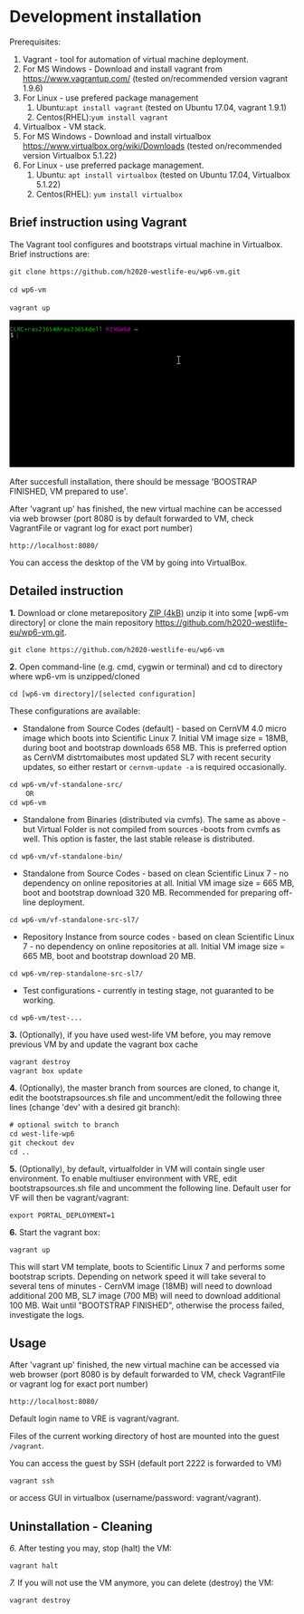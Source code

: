 # Development installation

Prerequisites:

 1. Vagrant - tool for automation of virtual machine deployment. 
  1. For MS Windows - Download and install vagrant from https://www.vagrantup.com/  (tested on/recommended version vagrant 1.9.6) 
  2. For Linux - use prefered package management
     1. Ubuntu:```apt install vagrant``` (tested on Ubuntu 17.04, vagrant 1.9.1)
     2. Centos(RHEL):```yum install vagrant```
 2. Virtualbox - VM stack. 
   1. For MS Windows - Download and install virtualbox https://www.virtualbox.org/wiki/Downloads
 (tested on/recommended version Virtualbox 5.1.22)
   2. For Linux - use preferred package management. 
      1. Ubuntu: ```apt install virtualbox``` (tested on Ubuntu 17.04, Virtualbox 5.1.22)
      2. Centos(RHEL): ```yum install virtualbox```

## Brief instruction using Vagrant

The Vagrant tool configures and bootstraps virtual machine in Virtualbox.
Brief instructions are:

```
git clone https://github.com/h2020-westlife-eu/wp6-vm.git

cd wp6-vm

vagrant up
```

![](/doc/assets/VMVagrantUp.gif)

After succesfull installation, there should be message 'BOOSTRAP FINISHED, VM prepared to use'.

After 'vagrant up' has finished, the new virtual machine can be accessed via web browser \(port 8080 is by default forwarded to VM, check VagrantFile or vagrant log for exact port number\)

```
http://localhost:8080/
```

You can access the desktop of the VM by going into VirtualBox.

## Detailed instruction


**1.** Download or clone metarepository [ZIP (4kB)](https://github.com/h2020-westlife-eu/wp6-vm/archive/master.zip) unzip it into some [wp6-vm directory] or clone the main repository https://github.com/h2020-westlife-eu/wp6-vm.git.

    git clone https://github.com/h2020-westlife-eu/wp6-vm

**2.** Open command-line (e.g. cmd, cygwin or terminal) and cd to directory where wp6-vm is unzipped/cloned
     
    cd [wp6-vm directory]/[selected configuration]

These configurations are available:
- Standalone from Source Codes (default) - based on CernVM 4.0 micro image which boots into Scientific Linux 7. Initial VM image size = 18MB, during boot and bootstrap downloads 658 MB. This is preferred option as CernVM distrtomaibutes most updated SL7 with recent security updates, so either restart or ```cernvm-update -a``` is required occasionally.
```
cd wp6-vm/vf-standalone-src/
    OR
cd wp6-vm
```

- Standalone from Binaries (distributed via cvmfs). The same as above - but Virtual Folder is not compiled from sources -boots from cvmfs as well. This option is faster, the last stable release is distributed.
```
cd wp6-vm/vf-standalone-bin/
```

- Standalone from Source Codes - based on clean Scientific Linux 7 - no dependency on online repositories at all. Initial VM image size = 665 MB, boot and bootstrap download 320 MB. Recommended for preparing off-line deployment.
```
cd wp6-vm/vf-standalone-src-sl7/
```

- Repository Instance from source codes - based on clean Scientific Linux 7 - no dependency on online repositories at all. Initial VM image size = 665 MB, boot and bootstrap download 20 MB.
```
cd wp6-vm/rep-standalone-src-sl7/
```


- Test configurations - currently in testing stage, not guaranted to be working.
```
cd wp6-vm/test-...
```
    
**3.** (Optionally), if you have used west-life VM before, you may remove previous VM by and update the vagrant box cache

    vagrant destroy
    vagrant box update    
        

**4.** (Optionally), the master branch from sources are cloned, to change it, edit the bootstrapsources.sh file and uncomment/edit the following three lines (change 'dev' with a desired git branch):

    # optional switch to branch
    cd west-life-wp6
    git checkout dev
    cd ..
**5.** (Optionally), by default, virtualfolder in VM will contain single user environment. To enable multiuser environment with VRE, edit bootstrapsources.sh file and uncomment the following line. Default user for VF will then be vagrant/vagrant:

    export PORTAL_DEPLOYMENT=1  

**6.** Start the vagrant box:

    vagrant up    

This will start VM template, boots to Scientific Linux 7 and performs some bootstrap scripts. Depending on network speed it will take several to several tens of minutes - CernVM image (18MB) will need to download additional 200 MB, SL7 image (700 MB) will need to download additional 100 MB. Wait until "BOOTSTRAP FINISHED", otherwise the process failed, investigate the logs.

## Usage

After 'vagrant up' finished, the new virtual machine can be accessed via web browser (port 8080 is by default forwarded to VM, check VagrantFile or vagrant log for exact port number)

    http://localhost:8080/

Default login name to VRE is vagrant/vagrant.
    
Files of the current working directory of host are mounted into the guest <code>/vagrant</code>.

You can access the guest by SSH (default port 2222 is forwarded to VM)

    vagrant ssh

or access GUI in virtualbox (username/password: vagrant/vagrant).

## Uninstallation - Cleaning
*6.* After testing you may, stop (halt) the VM:
   
    vagrant halt
    
*7.* If you will not use the VM anymore, you can delete (destroy) the VM:
    
    vagrant destroy

